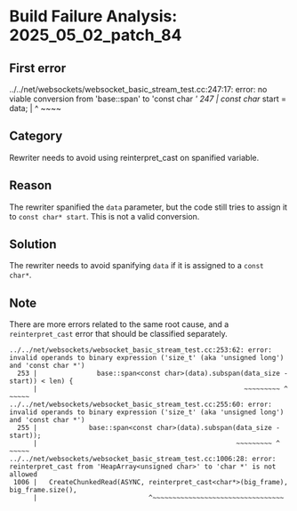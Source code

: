 # Build Failure Analysis: 2025_05_02_patch_84

## First error

../../net/websockets/websocket_basic_stream_test.cc:247:17: error: no viable conversion from 'base::span<const char>' to 'const char *'
  247 |     const char* start = data;
      |                 ^       ~~~~

## Category
Rewriter needs to avoid using reinterpret_cast on spanified variable.

## Reason
The rewriter spanified the `data` parameter, but the code still tries to assign it to `const char* start`. This is not a valid conversion.

## Solution
The rewriter needs to avoid spanifying `data` if it is assigned to a `const char*`.

## Note
There are more errors related to the same root cause, and a `reinterpret_cast` error that should be classified separately.
```
../../net/websockets/websocket_basic_stream_test.cc:253:62: error: invalid operands to binary expression ('size_t' (aka 'unsigned long') and 'const char *')
  253 |               base::span<const char>(data).subspan(data_size - start)) < len) {
      |                                                    ~~~~~~~~~ ^ ~~~~~
../../net/websockets/websocket_basic_stream_test.cc:255:60: error: invalid operands to binary expression ('size_t' (aka 'unsigned long') and 'const char *')
  255 |             base::span<const char>(data).subspan(data_size - start));
      |                                                  ~~~~~~~~~ ^ ~~~~~
../../net/websockets/websocket_basic_stream_test.cc:1006:28: error: reinterpret_cast from 'HeapArray<unsigned char>' to 'char *' is not allowed
 1006 |   CreateChunkedRead(ASYNC, reinterpret_cast<char*>(big_frame), big_frame.size(),
      |                            ^~~~~~~~~~~~~~~~~~~~~~~~~~~~~~~~~~